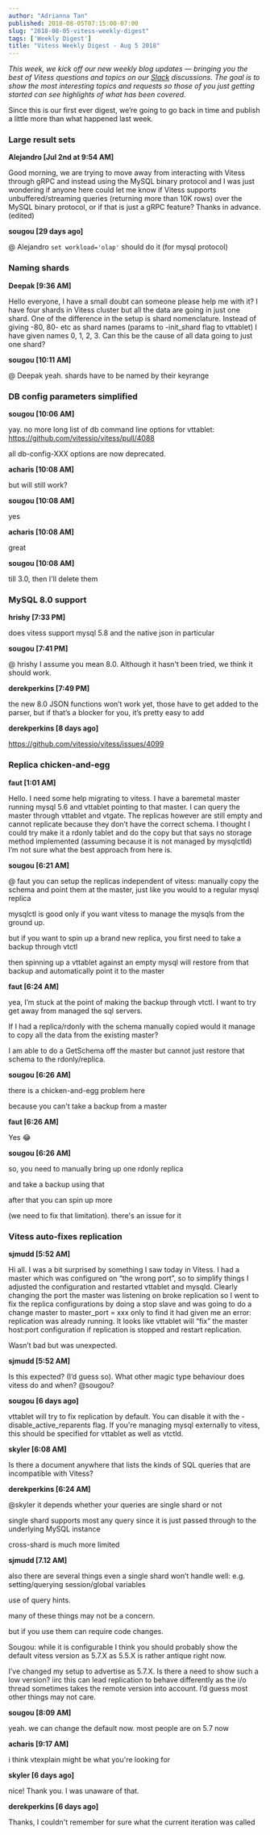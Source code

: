 ```yaml
---
author: "Adrianna Tan"
published: 2018-08-05T07:15:00-07:00
slug: "2018-08-05-vitess-weekly-digest"
tags: ['Weekly Digest']
title: "Vitess Weekly Digest - Aug 5 2018"
---
```

*This week, we kick off our new weekly blog updates — bringing you the best of Vitess questions and topics on our [Slack](https://slack.com) discussions. The goal is to show the most interesting topics and requests so those of you just getting started can see highlights of what has been covered.*

Since this is our first ever digest, we’re going to go back in time and publish a little more than what happened last week.

### Large result sets

**Alejandro [Jul 2nd at 9:54 AM]**

Good morning, we are trying to move away from interacting with Vitess through gRPC and instead using the MySQL binary protocol and I was just wondering if anyone here could let me know if Vitess supports unbuffered/streaming queries (returning more than 10K rows) over the MySQL binary protocol, or if that is just a gRPC feature? Thanks in advance. (edited)

**sougou [29 days ago]**

@ Alejandro `set workload='olap'` should do it (for mysql protocol)


### Naming shards

**Deepak [9:36 AM]**

Hello everyone, I have a small doubt can someone please help me with it? I have four shards in Vitess cluster but all the data are going in just one shard. One of the difference in the setup is shard nomenclature. Instead of giving -80, 80- etc as shard names (params to -init_shard flag to vttablet) I have given names 0, 1, 2, 3. Can this be the cause of all data going to just one shard?

**sougou [10:11 AM]**

@ Deepak yeah. shards have to be named by their keyrange

### DB config parameters simplified

**sougou [10:06 AM]**

yay. no more long list of db command line options for vttablet: https://github.com/vitessio/vitess/pull/4088

all db-config-XXX options are now deprecated.

**acharis [10:08 AM]**

but will still work?

**sougou [10:08 AM]**

yes

**acharis [10:08 AM]**

great

**sougou [10:08 AM]**

till 3.0, then I'll delete them


### MySQL 8.0 support

**hrishy [7:33 PM]**

does vitess support mysql 5.8 and the native json in particular

**sougou [7:41 PM]**

@ hrishy I assume you mean 8.0. Although it hasn't been tried, we think it should work.

**derekperkins [7:49 PM]**

the new 8.0 JSON functions won’t work yet, those have to get added to the parser, but if that’s a blocker for you, it’s pretty easy to add

**derekperkins [8 days ago]**

https://github.com/vitessio/vitess/issues/4099


### Replica chicken-and-egg

**faut [1:01 AM]**

Hello. I need some help migrating to vitess. I have a baremetal master running mysql 5.6 and vttablet pointing to that master. I can query the master through vttablet and vtgate. The replicas however are still empty and cannot replicate because they don’t have the correct schema. I thought I could try make it a rdonly tablet and do the copy but that says no storage method implemented (assuming because it is not managed by mysqlctld) I’m not sure what the best approach from here is.

**sougou [6:21 AM]**

@ faut you can setup the replicas independent of vitess: manually copy the schema and point them at the master, just like you would to a regular mysql replica

mysqlctl is good only if you want vitess to manage the mysqls from the ground up.

but if you want to spin up a brand new replica, you first need to take a backup through vtctl

then spinning up a vttablet against an empty mysql will restore from that backup and automatically point it to the master

**faut [6:24 AM]**

yea, I’m stuck at the point of making the backup through vtctl. I want to try get away from managed the sql servers.

If I had a replica/rdonly with the schema manually copied would it manage to copy all the data from the existing master?

I am able to do a GetSchema off the master but cannot just restore that schema to the rdonly/replica.

**sougou [6:26 AM]**

there is a chicken-and-egg problem here

because you can't take a backup from a master

**faut [6:26 AM]**

Yes :joy:

**sougou [6:26 AM]**

so, you need to manually bring up one rdonly replica

and take a backup using that

after that you can spin up more

(we need to fix that limitation). there's an issue for it


### Vitess auto-fixes replication

**sjmudd [5:52 AM]**

Hi all. I was a bit surprised by something I saw today in Vitess. I had a master which was configured on “the wrong port”, so to simplify things I adjusted the configuration and restarted vttablet and mysqld.  Clearly changing the port the master was listening on broke replication so I went to fix the replica configurations by doing a stop slave and was going to do a change master to master_port = xxx only to find it had given me an error: replication was already running. It looks like vttablet will “fix” the master host:port configuration if replication is stopped and restart replication.

Wasn’t bad but was unexpected.

**sjmudd [5:52 AM]**

Is this expected? (I’d guess so). What other magic type behaviour does vitess do and when? @sougou?

**sougou [6 days ago]**

vttablet will try to fix replication by default. You can disable it with the -disable_active_reparents flag. If you're managing mysql externally to vitess, this should be specified for vttablet as well as vtctld.

**skyler [6:08 AM]**

Is there a document anywhere that lists the kinds of SQL queries that are incompatible with Vitess?

**derekperkins [6:24 AM]**

@skyler it depends whether your queries are single shard or not

single shard supports most any query since it is just passed through to the underlying MySQL instance

cross-shard is much more limited


**sjmudd [7.12 AM]**

also there are several things even a single shard won’t handle well: e.g. setting/querying session/global variables

use of query hints.

many of these things may not be a concern.

but if you use them can require code changes.

Sougou: while it is configurable I think you should probably show the default vitess version as 5.7.X as 5.5.X is rather antique right now.

I’ve changed my setup to advertise as 5.7.X. Is there a need to show such a low version?  iirc this can lead replication to behave differently as the i/o thread sometimes takes the remote version into account. I’d guess most other things may not care.

**sougou [8:09 AM]**

yeah. we can change the default now. most people are on 5.7 now

**acharis [9:17 AM]**

i think vtexplain might be what you're looking for

**skyler [6 days ago]**

nice! Thank you. I was unaware of that.

**derekperkins [6 days ago]**

Thanks, I couldn't remember for sure what the current iteration was called
